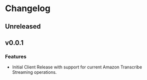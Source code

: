 # Changelog

## Unreleased

## v0.0.1

### Features
* Initial Client Release with support for current Amazon Transcribe Streaming operations.
